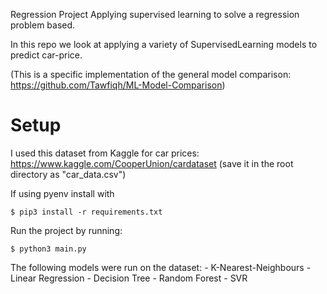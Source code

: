 Regression Project
Applying supervised learning to solve a regression problem based.

In this repo we look at applying a variety of SupervisedLearning models to predict car-price.  

(This is a specific implementation of the general model comparison: https://github.com/Tawfiqh/ML-Model-Comparison)

# Setup
I used this dataset from Kaggle for car prices:
https://www.kaggle.com/CooperUnion/cardataset
(save it in the root directory as "car_data.csv")

If using pyenv install with 
```
$ pip3 install -r requirements.txt
```

Run the project by running:
```
$ python3 main.py
```



The following models were run on the dataset:
    - K-Nearest-Neighbours
    - Linear Regression
    - Decision Tree
    - Random Forest
    - SVR


